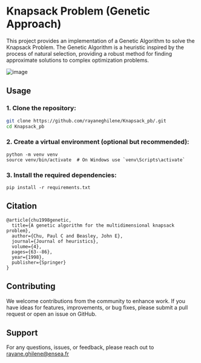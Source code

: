 # Knapsack Problem (Genetic Approach)
This project provides an implementation of a Genetic Algorithm to solve the Knapsack Problem. The Genetic Algorithm is a heuristic inspired by the process of natural selection, providing a robust method for finding approximate solutions to complex optimization problems.

![image](https://github.com/rayaneghilene/Knapsack_pb/assets/100053511/5f921187-cf07-4eba-82d7-7209a155a9e7)

## Usage
### 1. Clone the repository:
```bash
git clone https://github.com/rayaneghilene/Knapsack_pb/.git
cd Knapsack_pb
```

### 2. Create a virtual environment (optional but recommended):
```
python -m venv venv
source venv/bin/activate  # On Windows use `venv\Scripts\activate`
```

### 3. Install the required dependencies:
```
pip install -r requirements.txt
```

## Citation
```
@article{chu1998genetic,
  title={A genetic algorithm for the multidimensional knapsack problem},
  author={Chu, Paul C and Beasley, John E},
  journal={Journal of heuristics},
  volume={4},
  pages={63--86},
  year={1998},
  publisher={Springer}
}
```


## Contributing
We welcome contributions from the community to enhance work. 
If you have ideas for features, improvements, or bug fixes, please submit a pull request or open an issue on GitHub.


## Support
For any questions, issues, or feedback, please reach out to rayane.ghilene@ensea.fr
